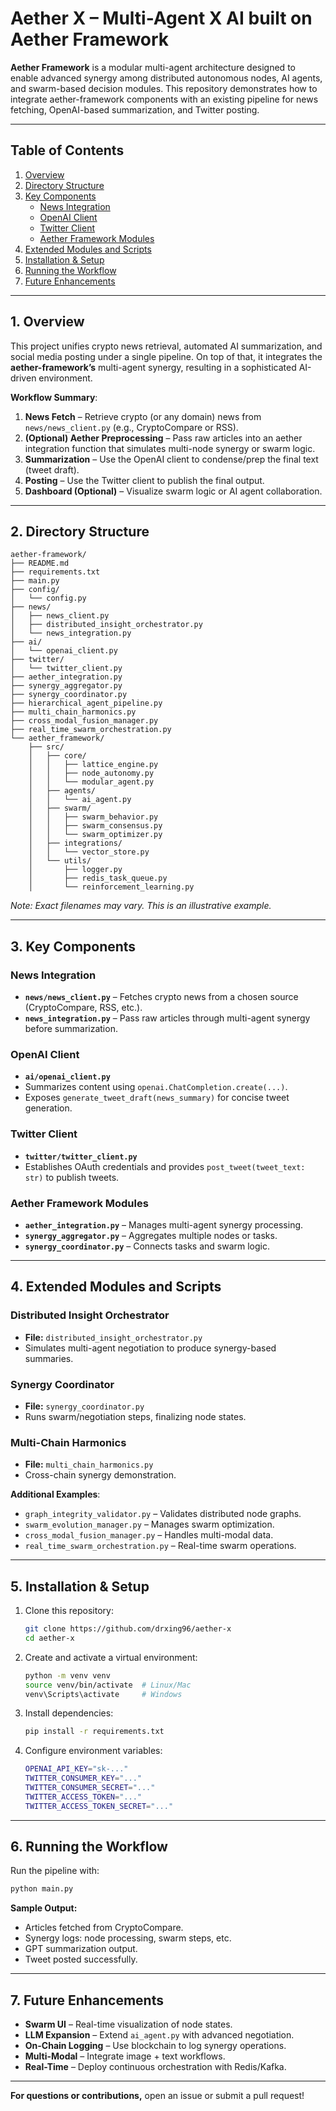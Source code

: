 # Aether X – Multi-Agent X AI built on Aether Framework

**Aether Framework** is a modular multi-agent architecture designed to enable advanced synergy among distributed autonomous nodes, AI agents, and swarm-based decision modules. This repository demonstrates how to integrate aether-framework components with an existing pipeline for news fetching, OpenAI-based summarization, and Twitter posting.

---

## Table of Contents
1. [Overview](#overview)  
2. [Directory Structure](#directory-structure)  
3. [Key Components](#key-components)  
   - [News Integration](#news-integration)  
   - [OpenAI Client](#openai-client)  
   - [Twitter Client](#twitter-client)  
   - [Aether Framework Modules](#aether-framework-modules)  
4. [Extended Modules and Scripts](#extended-modules-and-scripts)  
5. [Installation & Setup](#installation--setup)  
6. [Running the Workflow](#running-the-workflow)  
7. [Future Enhancements](#future-enhancements)  

---

## 1. Overview
This project unifies crypto news retrieval, automated AI summarization, and social media posting under a single pipeline. On top of that, it integrates the **aether-framework’s** multi-agent synergy, resulting in a sophisticated AI-driven environment.

**Workflow Summary**:  
1. **News Fetch** – Retrieve crypto (or any domain) news from `news/news_client.py` (e.g., CryptoCompare or RSS).  
2. **(Optional) Aether Preprocessing** – Pass raw articles into an aether integration function that simulates multi-node synergy or swarm logic.  
3. **Summarization** – Use the OpenAI client to condense/prep the final text (tweet draft).  
4. **Posting** – Use the Twitter client to publish the final output.  
5. **Dashboard (Optional)** – Visualize swarm logic or AI agent collaboration.  

---

## 2. Directory Structure
```
aether-framework/
├── README.md
├── requirements.txt
├── main.py
├── config/
│   └── config.py
├── news/
│   ├── news_client.py
│   ├── distributed_insight_orchestrator.py
│   └── news_integration.py
├── ai/
│   └── openai_client.py
├── twitter/
│   └── twitter_client.py
├── aether_integration.py
├── synergy_aggregator.py
├── synergy_coordinator.py
├── hierarchical_agent_pipeline.py
├── multi_chain_harmonics.py
├── cross_modal_fusion_manager.py
├── real_time_swarm_orchestration.py
└── aether_framework/
    ├── src/
    │   ├── core/
    │   │   ├── lattice_engine.py
    │   │   ├── node_autonomy.py
    │   │   └── modular_agent.py
    │   ├── agents/
    │   │   └── ai_agent.py
    │   ├── swarm/
    │   │   ├── swarm_behavior.py
    │   │   ├── swarm_consensus.py
    │   │   └── swarm_optimizer.py
    │   ├── integrations/
    │   │   └── vector_store.py
    │   └── utils/
    │       ├── logger.py
    │       ├── redis_task_queue.py
    │       └── reinforcement_learning.py
```
*Note: Exact filenames may vary. This is an illustrative example.*

---

## 3. Key Components  

### News Integration  
- **`news/news_client.py`** – Fetches crypto news from a chosen source (CryptoCompare, RSS, etc.).  
- **`news_integration.py`** – Pass raw articles through multi-agent synergy before summarization.  

### OpenAI Client  
- **`ai/openai_client.py`**  
- Summarizes content using `openai.ChatCompletion.create(...)`.  
- Exposes `generate_tweet_draft(news_summary)` for concise tweet generation.  

### Twitter Client  
- **`twitter/twitter_client.py`**  
- Establishes OAuth credentials and provides `post_tweet(tweet_text: str)` to publish tweets.  

### Aether Framework Modules  
- **`aether_integration.py`** – Manages multi-agent synergy processing.  
- **`synergy_aggregator.py`** – Aggregates multiple nodes or tasks.  
- **`synergy_coordinator.py`** – Connects tasks and swarm logic.  

---

## 4. Extended Modules and Scripts  

### Distributed Insight Orchestrator  
- **File:** `distributed_insight_orchestrator.py`  
- Simulates multi-agent negotiation to produce synergy-based summaries.  

### Synergy Coordinator  
- **File:** `synergy_coordinator.py`  
- Runs swarm/negotiation steps, finalizing node states.  

### Multi-Chain Harmonics  
- **File:** `multi_chain_harmonics.py`  
- Cross-chain synergy demonstration.  

**Additional Examples**:  
- `graph_integrity_validator.py` – Validates distributed node graphs.  
- `swarm_evolution_manager.py` – Manages swarm optimization.  
- `cross_modal_fusion_manager.py` – Handles multi-modal data.  
- `real_time_swarm_orchestration.py` – Real-time swarm operations.  

---

## 5. Installation & Setup  

1. Clone this repository:  
   ```bash
   git clone https://github.com/drxing96/aether-x
   cd aether-x
   ```

2. Create and activate a virtual environment:  
   ```bash
   python -m venv venv
   source venv/bin/activate  # Linux/Mac
   venv\Scripts\activate     # Windows
   ```

3. Install dependencies:  
   ```bash
   pip install -r requirements.txt
   ```

4. Configure environment variables:  
   ```bash
   OPENAI_API_KEY="sk-..."
   TWITTER_CONSUMER_KEY="..."
   TWITTER_CONSUMER_SECRET="..."
   TWITTER_ACCESS_TOKEN="..."
   TWITTER_ACCESS_TOKEN_SECRET="..."
   ```

---

## 6. Running the Workflow  

Run the pipeline with:  
```bash
python main.py
```
**Sample Output:**  
- Articles fetched from CryptoCompare.  
- Synergy logs: node processing, swarm steps, etc.  
- GPT summarization output.  
- Tweet posted successfully.  

---

## 7. Future Enhancements  
- **Swarm UI** – Real-time visualization of node states.  
- **LLM Expansion** – Extend `ai_agent.py` with advanced negotiation.  
- **On-Chain Logging** – Use blockchain to log synergy operations.  
- **Multi-Modal** – Integrate image + text workflows.  
- **Real-Time** – Deploy continuous orchestration with Redis/Kafka.  

---  
**For questions or contributions,** open an issue or submit a pull request!
